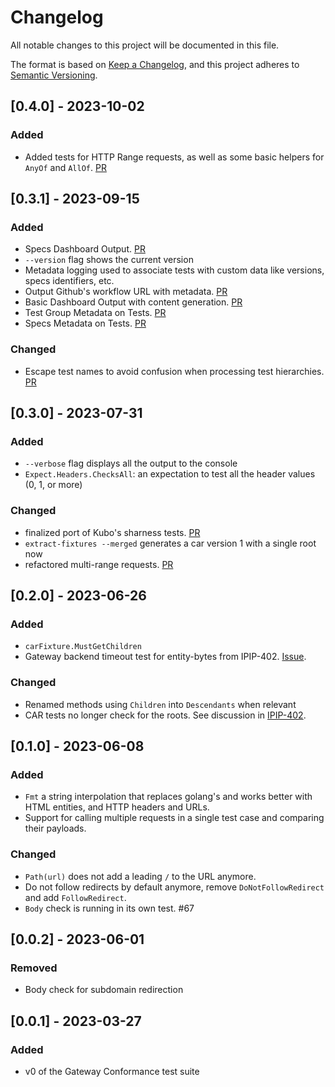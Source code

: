 # Changelog
All notable changes to this project will be documented in this file.

The format is based on [Keep a Changelog](https://keepachangelog.com/en/1.0.0/),
and this project adheres to [Semantic Versioning](https://semver.org/spec/v2.0.0.html).

## [0.4.0] - 2023-10-02
### Added
- Added tests for HTTP Range requests, as well as some basic helpers for `AnyOf` and `AllOf`. [PR](https://github.com/ipfs/gateway-conformance/pull/162)

## [0.3.1] - 2023-09-15
### Added
- Specs Dashboard Output. [PR](https://github.com/ipfs/gateway-conformance/pull/163)
- `--version` flag shows the current version
- Metadata logging used to associate tests with custom data like versions, specs identifiers, etc.
- Output Github's workflow URL with metadata. [PR](https://github.com/ipfs/gateway-conformance/pull/145)
- Basic Dashboard Output with content generation. [PR](https://github.com/ipfs/gateway-conformance/pull/152)
- Test Group Metadata on Tests. [PR](https://github.com/ipfs/gateway-conformance/pull/156)
- Specs Metadata on Tests. [PR](https://github.com/ipfs/gateway-conformance/pull/159)

### Changed
- Escape test names to avoid confusion when processing test hierarchies. [PR](https://github.com/ipfs/gateway-conformance/pull/166)

## [0.3.0] - 2023-07-31
### Added
- `--verbose` flag displays all the output to the console
- `Expect.Headers.ChecksAll`: an expectation to test all the header values (0, 1, or more)

### Changed
- finalized port of Kubo's sharness tests. [PR](https://github.com/ipfs/gateway-conformance/pull/92)
- `extract-fixtures --merged` generates a car version 1 with a single root now
- refactored multi-range requests. [PR](https://github.com/ipfs/gateway-conformance/pull/113)

## [0.2.0] - 2023-06-26
### Added
- `carFixture.MustGetChildren`
- Gateway backend timeout test for entity-bytes from IPIP-402. [Issue](https://github.com/ipfs/gateway-conformance/issues/75).

### Changed
- Renamed methods using `Children` into `Descendants` when relevant
- CAR tests no longer check for the roots. See discussion in [IPIP-402](https://github.com/ipfs/specs/pull/402).

## [0.1.0] - 2023-06-08
### Added
- `Fmt` a string interpolation that replaces golang's and works better with HTML entities, and HTTP headers and URLs.
- Support for calling multiple requests in a single test case and comparing their payloads.

### Changed
- `Path(url)` does not add a leading `/` to the URL anymore.
- Do not follow redirects by default anymore, remove `DoNotFollowRedirect` and add `FollowRedirect`.
- `Body` check is running in its own test. #67

## [0.0.2] - 2023-06-01
### Removed
- Body check for subdomain redirection

## [0.0.1] - 2023-03-27
### Added
- v0 of the Gateway Conformance test suite
